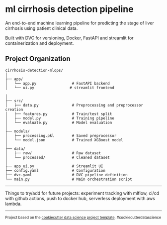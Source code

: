 ml cirrhosis detection pipeline
==============================

An end-to-end machine learning pipeline for predicting the stage of liver cirrhosis using patient clinical data. 

Built with DVC for versioning, Docker, FastAPI and streamlit for containerization and deployment.



Project Organization
------------
    
    cirrhosis-detection-mlops/
    │
    ├── app/
    │   └── app.py                # FastAPI backend
    │   └── ui.py                # streamlit frontend

    │
    ├── src/
    │   ├── data.py               # Preprocessing and preprocessor creation
    │   ├── features.py           # Train/test split
    │   ├── model.py              # Training pipeline
    │   └── evaluate.py           # Model evaluation
    │
    ├── models/
    │   ├── processing.pkl        # Saved preprocessor
    │   └── model.json            # Trained XGBoost model
    │
    ├── data/
    │   ├── raw/                  # Raw dataset
    │   └── processed/            # Cleaned dataset
    │
    ├── app_ui.py                 # Streamlit UI
    ├── config.yaml               # Configuration
    ├── dvc.yaml                  # DVC pipeline definition
    └── main.py                   # Main orchestration script


--------

Things to try/add for future projects: experiment tracking with mlflow, ci/cd with github actions, push to docker hub, serverless deployment with aws lambda.

---------

<p><small>Project based on the <a target="_blank" href="https://drivendata.github.io/cookiecutter-data-science/">cookiecutter data science project template</a>. #cookiecutterdatascience</small></p>
